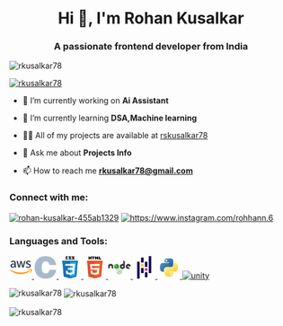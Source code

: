 <h1 align="center">Hi 👋, I'm Rohan Kusalkar</h1>
<h3 align="center">A passionate frontend developer from India</h3>

<p align="left"> <img src="https://komarev.com/ghpvc/?username=rkusalkar78&label=Profile%20views&color=0e75b6&style=flat" alt="rkusalkar78" /> </p>

<p align="left"> <a href="https://github.com/ryo-ma/github-profile-trophy"><img src="https://github-profile-trophy.vercel.app/?username=rkusalkar78" alt="rkusalkar78" /></a> </p>

- 🔭 I’m currently working on **Ai Assistant**

- 🌱 I’m currently learning **DSA,Machine learning**

- 👨‍💻 All of my projects are available at [rskusalkar78](rskusalkar78)

- 💬 Ask me about **Projects Info**

- 📫 How to reach me **rkusalkar78@gmail.com**

<h3 align="left">Connect with me:</h3>
<p align="left">
<a href="https://linkedin.com/in/rohan-kusalkar-455ab1329" target="blank"><img align="center" src="https://raw.githubusercontent.com/rahuldkjain/github-profile-readme-generator/master/src/images/icons/Social/linked-in-alt.svg" alt="rohan-kusalkar-455ab1329" height="30" width="40" /></a>
<a href="https://instagram.com/https://www.instagram.com/rohhann.6" target="blank"><img align="center" src="https://raw.githubusercontent.com/rahuldkjain/github-profile-readme-generator/master/src/images/icons/Social/instagram.svg" alt="https://www.instagram.com/rohhann.6" height="30" width="40" /></a>
</p>

<h3 align="left">Languages and Tools:</h3>
<p align="left"> <a href="https://aws.amazon.com" target="_blank" rel="noreferrer"> <img src="https://raw.githubusercontent.com/devicons/devicon/master/icons/amazonwebservices/amazonwebservices-original-wordmark.svg" alt="aws" width="40" height="40"/> </a> <a href="https://www.cprogramming.com/" target="_blank" rel="noreferrer"> <img src="https://raw.githubusercontent.com/devicons/devicon/master/icons/c/c-original.svg" alt="c" width="40" height="40"/> </a> <a href="https://www.w3schools.com/css/" target="_blank" rel="noreferrer"> <img src="https://raw.githubusercontent.com/devicons/devicon/master/icons/css3/css3-original-wordmark.svg" alt="css3" width="40" height="40"/> </a> <a href="https://www.w3.org/html/" target="_blank" rel="noreferrer"> <img src="https://raw.githubusercontent.com/devicons/devicon/master/icons/html5/html5-original-wordmark.svg" alt="html5" width="40" height="40"/> </a> <a href="https://nodejs.org" target="_blank" rel="noreferrer"> <img src="https://raw.githubusercontent.com/devicons/devicon/master/icons/nodejs/nodejs-original-wordmark.svg" alt="nodejs" width="40" height="40"/> </a> <a href="https://pandas.pydata.org/" target="_blank" rel="noreferrer"> <img src="https://raw.githubusercontent.com/devicons/devicon/2ae2a900d2f041da66e950e4d48052658d850630/icons/pandas/pandas-original.svg" alt="pandas" width="40" height="40"/> </a> <a href="https://www.python.org" target="_blank" rel="noreferrer"> <img src="https://raw.githubusercontent.com/devicons/devicon/master/icons/python/python-original.svg" alt="python" width="40" height="40"/> </a> <a href="https://unity.com/" target="_blank" rel="noreferrer"> <img src="https://www.vectorlogo.zone/logos/unity3d/unity3d-icon.svg" alt="unity" width="40" height="40"/> </a> </p>

<p><img align="left" src="https://github-readme-stats.vercel.app/api/top-langs?username=rkusalkar78&show_icons=true&locale=en&layout=compact" alt="rkusalkar78" /></p>

<p>&nbsp;<img align="center" src="https://github-readme-stats.vercel.app/api?username=rkusalkar78&show_icons=true&locale=en" alt="rkusalkar78" /></p>

<p><img align="center" src="https://github-readme-streak-stats.herokuapp.com/?user=rkusalkar78&" alt="rkusalkar78" /></p>
